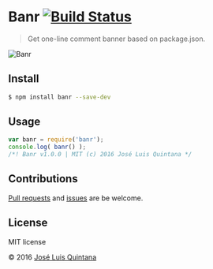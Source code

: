 # Banr [![Build Status](https://travis-ci.org/joseluisq/banr.svg?branch=master)](https://travis-ci.org/joseluisq/banr)
> Get one-line comment banner based on package.json.

![Banr](https://cloud.githubusercontent.com/assets/1700322/12219069/35cca04a-b701-11e5-90a2-4e90e69cb3c8.png)

## Install

```sh
$ npm install banr --save-dev
```

## Usage

```js
var banr = require('banr');
console.log( banr() );
/*! Banr v1.0.0 | MIT (c) 2016 José Luis Quintana */
```

## Contributions
[Pull requests](https://github.com/joseluisq/banr/pulls) and [issues](https://github.com/joseluisq/banr/issues) are be welcome.

## License
MIT license

© 2016 [José Luis Quintana](http://git.io/joseluisq)
